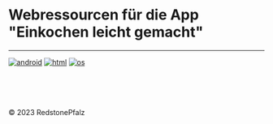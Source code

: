 # Webressourcen für die App "Einkochen leicht gemacht"

------------------------------------

[![android](https://forthebadge.com/images/badges/built-for-android.svg)](https://play.google.com/store/apps/details?id=de.redstonepfalz.einkochen&utm_source=elg-web-github&utm_campaign=github)
[![html](https://forthebadge.com/images/badges/uses-html.svg)](https://play.google.com/store/apps/details?id=de.redstonepfalz.einkochen&utm_source=elg-web-github&utm_campaign=github)
[![os](https://cdn.jsdelivr.net/gh/RedstonePfalz/elg-web@bb5dcabee07abb4154d296acafa43a3064cffd2b/os-android.svg)](https://play.google.com/store/apps/details?id=de.redstonepfalz.einkochen&utm_source=elg-web-github&utm_campaign=github)


<br><br><br><br>
&copy; 2023 RedstonePfalz<br>
